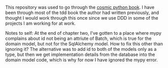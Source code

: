 This repository was used to go through the
[cosmic python book](https://www.cosmicpython.com). I have been through most of the tdd book the author had written previously, and thought I would work through this once since we use DDD in some of the projects I am working for at work.


Notes to self:
At the end of chapter two, I've gotten to a place where mypy complains about id
not being an attriute of Batch, which is true for the domain model, but not for
the SqlAlchemy model. How to fix this other than ignoring it? The alternative
was to add id to both of the models only as a type, but then we get implementation
details from the database into the domain model code, which is why for now I have
ignored the mypy error.
